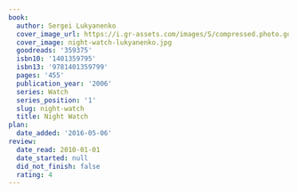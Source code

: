 ```yaml
---
book:
  author: Sergei Lukyanenko
  cover_image_url: https://i.gr-assets.com/images/S/compressed.photo.goodreads.com/books/1351342315l/359375._SX98_.jpg
  cover_image: night-watch-lukyanenko.jpg
  goodreads: '359375'
  isbn10: '1401359795'
  isbn13: '9781401359799'
  pages: '455'
  publication_year: '2006'
  series: Watch
  series_position: '1'
  slug: night-watch
  title: Night Watch
plan:
  date_added: '2016-05-06'
review:
  date_read: 2010-01-01
  date_started: null
  did_not_finish: false
  rating: 4
---
```

